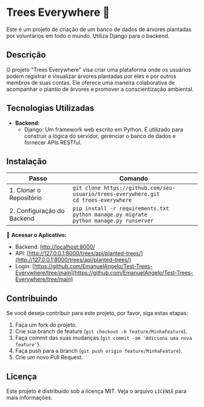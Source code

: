 # Trees Everywhere 🌳

Este é um projeto de criação de um banco de dados de árvores plantadas por voluntários em todo o mundo. Utiliza Django para o backend.

## Descrição

O projeto "Trees Everywhere" visa criar uma plataforma onde os usuários podem registrar e visualizar árvores plantadas por eles e por outros membros de suas contas. Ele oferece uma maneira colaborativa de acompanhar o plantio de árvores e promover a conscientização ambiental.

## Tecnologias Utilizadas

- **Backend:**
  - Django: Um framework web escrito em Python. É utilizado para construir a lógica do servidor, gerenciar o banco de dados e fornecer APIs RESTful.

## Instalação

| Passo                                | Comando                                      |
|--------------------------------------|----------------------------------------------|
| 1. Clonar o Repositório             | `git clone https://github.com/seu-usuario/trees-everywhere.git`<br>`cd trees-everywhere` |
| 2. Configuração do Backend          | `pip install -r requirements.txt`<br>`python manage.py migrate`<br>`python manage.py runserver` |

🚀 **Acessar o Aplicativo:**
   - Backend: [http://localhost:8000/](http://localhost:8000/)
   - API: [http://127.0.0.1:8000/trees/api/planted-trees/](http://127.0.0.1:8000/trees/api/planted-trees/)
   - Login: [https://github.com/EmanuelAngelo/Test-Trees-Everywhere/tree/main](https://github.com/EmanuelAngelo/Test-Trees-Everywhere/tree/main)

## Contribuindo

Se você deseja contribuir para este projeto, por favor, siga estas etapas:

1. Faça um fork do projeto.
2. Crie sua branch de feature (`git checkout -b feature/MinhaFeature`).
3. Faça commit das suas mudanças (`git commit -am 'Adiciona uma nova feature'`).
4. Faça push para a branch (`git push origin feature/MinhaFeature`).
5. Crie um novo Pull Request.

## Licença

Este projeto é distribuído sob a licença MIT. Veja o arquivo `LICENSE` para mais informações.

